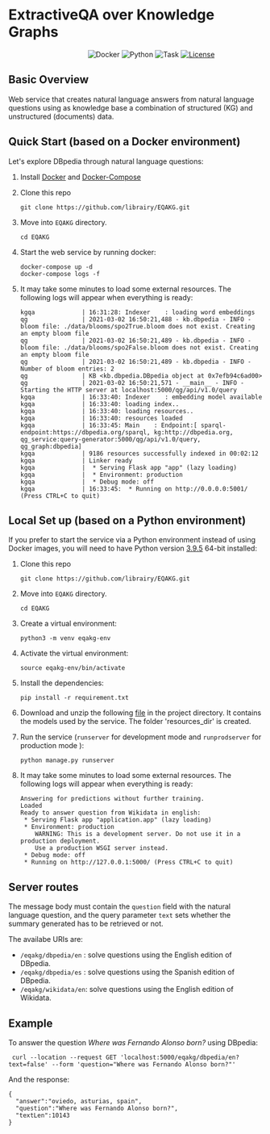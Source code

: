 # ExtractiveQA over Knowledge Graphs


&nbsp;&nbsp;&nbsp;&nbsp;&nbsp;&nbsp;&nbsp;&nbsp;&nbsp;&nbsp;&nbsp;&nbsp;&nbsp;&nbsp;&nbsp;&nbsp;&nbsp;&nbsp;&nbsp;&nbsp;&nbsp;&nbsp;&nbsp;&nbsp;&nbsp;&nbsp;&nbsp;&nbsp;&nbsp;&nbsp;&nbsp;&nbsp;&nbsp;&nbsp;&nbsp;&nbsp;&nbsp;&nbsp;&nbsp;
![Docker](https://img.shields.io/badge/docker-v20.10.2+-blue.svg)
![Python](https://img.shields.io/badge/python-v3.9+-blue.svg)
![Task](https://img.shields.io/badge/task-EQAKG-green.svg)
[![License](https://img.shields.io/badge/license-Apache2-blue.svg)](https://www.apache.org/licenses/LICENSE-2.0)

## Basic Overview

Web service that creates natural language answers from natural language questions using as knowledge base a combination of structured (KG) and unstructured (documents) data. 

## Quick Start (based on a Docker environment)

Let's explore DBpedia through natural language questions:

1. Install [Docker](https://docs.docker.com/install/) and [Docker-Compose](https://docs.docker.com/compose/install/)
1. Clone this repo

	```
	git clone https://github.com/librairy/EQAKG.git
	```
1. Move into `EQAKG` directory.
    ```
	cd EQAKG
	```
1. Start the web service by running docker:
    ````
    docker-compose up -d
    docker-compose logs -f
    ````
1.  It may take some minutes to load some external resources. The following logs will appear when everything is ready:

    ````
    kgqa             | 16:31:28: Indexer    : loading word embeddings
    qg               | 2021-03-02 16:50:21,488 - kb.dbpedia - INFO - bloom file: ./data/blooms/spo2True.bloom does not exist. Creating an empty bloom file
    qg               | 2021-03-02 16:50:21,489 - kb.dbpedia - INFO - bloom file: ./data/blooms/spo2False.bloom does not exist. Creating an empty bloom file
    qg               | 2021-03-02 16:50:21,489 - kb.dbpedia - INFO - Number of bloom entries: 2
    qg               | KB <kb.dbpedia.DBpedia object at 0x7efb94c6ad00>
    qg               | 2021-03-02 16:50:21,571 - __main__ - INFO - Starting the HTTP server at localhost:5000/qg/api/v1.0/query
    kgqa             | 16:33:40: Indexer    : embedding model available
    kgqa             | 16:33:40: loading index..
    kgqa             | 16:33:40: loading resources..
    kgqa             | 16:33:40: resources loaded
    kgqa             | 16:33:45: Main    : Endpoint:[ sparql-endpoint:https://dbpedia.org/sparql, kg:http://dbpedia.org, qg_service:query-generator:5000/qg/api/v1.0/query, qg_graph:dbpedia]
    kgqa             | 9186 resources successfully indexed in 00:02:12
    kgqa             | Linker ready
    kgqa             |  * Serving Flask app "app" (lazy loading)
    kgqa             |  * Environment: production
    kgqa             |  * Debug mode: off
    kgqa             | 16:33:45:  * Running on http://0.0.0.0:5001/ (Press CTRL+C to quit)
    ````


## Local Set up (based on a Python environment)

If you prefer to start the service via a Python environment instead of using Docker images, you will need to have Python version [3.9.5](https://www.python.org/downloads/release/python-395/) 64-bit installed: 

1. Clone this repo

	```
	git clone https://github.com/librairy/EQAKG.git
	```
1. Move into `EQAKG` directory.
    ```
	cd EQAKG
	```
1. Create a virtual environment:
    ```
    python3 -m venv eqakg-env
    ```
1. Activate the virtual environment:
    ```
    source eqakg-env/bin/activate
    ```    
1. Install the dependencies:
    ```
    pip install -r requirement.txt
    ```
1. Download and unzip the following [file](https://delicias.dia.fi.upm.es/nextcloud/index.php/s/Jp5FeoBn57c8k4M) in the project directory. It contains the models used by the service. The folder 'resources_dir' is created.
1. Run the service (`runserver` for development mode and `runprodserver` for production mode ):
    ```
    python manage.py runserver
    ```
1.  It may take some minutes to load some external resources. The following logs will appear when everything is ready:

    ```
    Answering for predictions without further training.
    Loaded
    Ready to answer question from Wikidata in english:
     * Serving Flask app "application.app" (lazy loading)
     * Environment: production
        WARNING: This is a development server. Do not use it in a production deployment.
        Use a production WSGI server instead.
     * Debug mode: off
     * Running on http://127.0.0.1:5000/ (Press CTRL+C to quit)
    ```

## Server routes

The message body must contain the `question` field with the natural language question, and the query parameter `text` sets whether the summary generated has to be retrieved or not.

The availabe URIs are:
- `/eqakg/dbpedia/en` : solve questions using the English edition of DBpedia.
- `/eqakg/dbpedia/es` : solve questions using the Spanish edition of DBpedia.
- `/eqakg/wikidata/en`: solve questions using the English edition of Wikidata.


## Example

To answer the question *Where was Fernando Alonso born?* using DBpedia:

   ```
    curl --location --request GET 'localhost:5000/eqakg/dbpedia/en?text=false' --form 'question="Where was Fernando Alonso born?"'
   ```

And the response:

   ```
   {
     "answer":"oviedo, asturias, spain",
     "question":"Where was Fernando Alonso born?",
     "textLen":10143
   }
   ```


